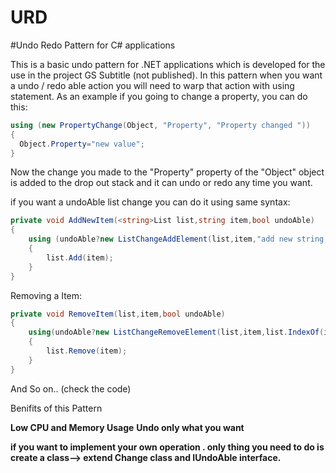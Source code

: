 # URD
#Undo Redo Pattern for C# applications


This is a basic undo pattern for .NET applications which is developed for the use in the project GS Subtitle (not published). 
In this pattern when you want a undo / redo able action you will need to warp that action with using statement.
As an example if you going to change a property, you can do this:
```C#
using (new PropertyChange(Object, "Property", "Property changed "))
{
  Object.Property="new value";
}
```
Now the change you made to the "Property" property of the "Object" object is added to the drop out stack and it can undo or redo any time you want.

if you want a undoAble list change you can do it using same syntax:

```C#
private void AddNewItem(<string>List list,string item,bool undoAble)
{
	using (undoAble?new ListChangeAddElement(list,item,"add new string to the string list"):null) //you can use a condition then you can minimize code
	{
		list.Add(item);
	}
}
```
Removing a Item:
```C#
private void RemoveItem(list,item,bool undoAble)
{
	using(undoAble?new ListChangeRemoveElement(list,item,list.IndexOf(item)," remove "+item+" from the string list"))
	{
		list.Remove(item);
	}
}
```
And So on.. (check the code)

Benifits of this Pattern

<b>Low CPU and Memory Usage</b>
<b>Undo only what you want</b>

<b>if you want to implement your own operation . only thing you need to do is create a class--> extend Change class and IUndoAble interface.</b> 



